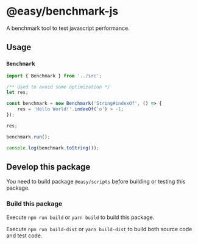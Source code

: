 # @easy/benchmark-js

A benchmark tool to test javascript performance.

## Usage
### `Benchmark`

```ts
import { Benchmark } from '../src';

/** Used to avoid some optimization */
let res;

const benchmark = new Benchmark('String#indexOf', () => {
    res = 'Hello World!'.indexOf('o') > -1;
});

res;

benchmark.run();

console.log(benchmark.toString());
```

## Develop this package

You need to build package `@easy/scripts` before building or testing this package.

### Build this package

Execute `npm run build` or `yarn build` to build this package.

Execute `npm run build-dist` or `yarn build-dist` to build both source code and test code.

